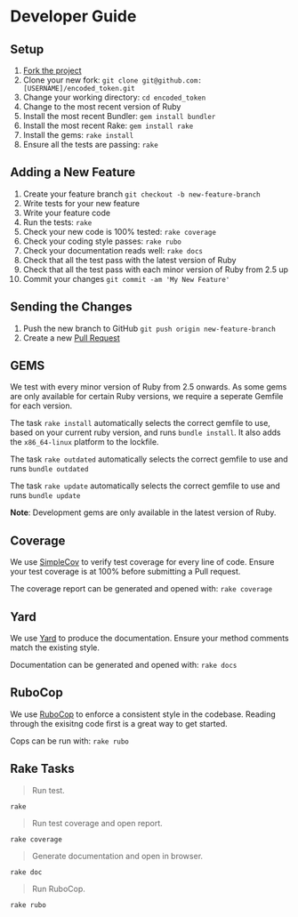 # Developer Guide

## Setup

1. [Fork the project](https://help.github.com/articles/about-forks/)
2. Clone your new fork: `git clone git@github.com:[USERNAME]/encoded_token.git`
3. Change your working directory: `cd encoded_token`
4. Change to the most recent version of Ruby
5. Install the most recent Bundler: `gem install bundler`
6. Install the most recent Rake: `gem install rake`
7. Install the gems: `rake install`
8. Ensure all the tests are passing: `rake`



## Adding a New Feature

1. Create your feature branch `git checkout -b new-feature-branch`
2. Write tests for your new feature
3. Write your feature code
4. Run the tests: `rake`
5. Check your new code is 100% tested: `rake coverage`
6. Check your coding style passes: `rake rubo`
7. Check your documentation reads well: `rake docs`
8. Check that all the test pass with the latest version of Ruby
9. Check that all the test pass with each minor version of Ruby from 2.5 up
10. Commit your changes `git commit -am 'My New Feature'`



## Sending the Changes

1. Push the new branch to GitHub `git push origin new-feature-branch`
2. Create a new [Pull Request](https://help.github.com/articles/creating-a-pull-request/)



## GEMS

We test with every minor version of Ruby from 2.5 onwards. As some gems are only
available for certain Ruby versions, we require a seperate Gemfile for each version.

The task `rake install` automatically selects the correct gemfile to use, based on your 
current ruby version, and runs `bundle install`.
It also adds the `x86_64-linux` platform to the lockfile.

The task `rake outdated` automatically selects the correct gemfile to use and runs `bundle outdated` 

The task `rake update` automatically selects the correct gemfile to use and runs `bundle update` 

**Note**: Development gems are only available in the latest version of Ruby.


## Coverage

We use [SimpleCov](https://github.com/simplecov-ruby/simplecov) to verify
test coverage for every line of code. Ensure your test coverage is at 100%
before submitting a Pull request.

The coverage report can be generated and opened with: `rake coverage`



## Yard

We use [Yard](https://yardoc.org) to produce the documentation.
Ensure your method comments match the existing style.

Documentation can be generated and opened with: `rake docs`



## RuboCop

We use [RuboCop](https://rubocop.org) to enforce a consistent style
in the codebase. Reading through the exisitng code first is a great way to
get started.

Cops can be run with: `rake rubo`




## Rake Tasks

> Run test.

`rake`


> Run test coverage and open report.

`rake coverage`


> Generate documentation and open in browser.

`rake doc`


> Run RuboCop.

`rake rubo`




